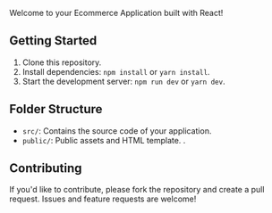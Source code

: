 Welcome to your Ecommerce Application built with React!

## Getting Started

1. Clone this repository.
2. Install dependencies: `npm install` or `yarn install`.
3. Start the development server: `npm run dev` or `yarn dev`.

## Folder Structure

- `src/`: Contains the source code of your application.
- `public/`: Public assets and HTML template.
.


## Contributing

If you'd like to contribute, please fork the repository and create a pull request. Issues and feature requests are welcome!
